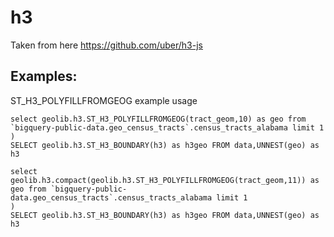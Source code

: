 # h3

Taken from here https://github.com/uber/h3-js

## Examples:

ST_H3_POLYFILLFROMGEOG example usage

```with data as (
select geolib.h3.ST_H3_POLYFILLFROMGEOG(tract_geom,10) as geo from `bigquery-public-data.geo_census_tracts`.census_tracts_alabama limit 1
)
SELECT geolib.h3.ST_H3_BOUNDARY(h3) as h3geo FROM data,UNNEST(geo) as h3
```


```with data as (
select geolib.h3.compact(geolib.h3.ST_H3_POLYFILLFROMGEOG(tract_geom,11)) as geo from `bigquery-public-data.geo_census_tracts`.census_tracts_alabama limit 1
)
SELECT geolib.h3.ST_H3_BOUNDARY(h3) as h3geo FROM data,UNNEST(geo) as h3
```

